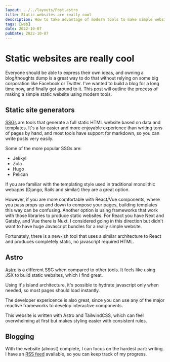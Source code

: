 ```yaml
---
layout: ../../layouts/Post.astro
title: Static websites are really cool
description: How to take advantage of modern tools to make simple websites.
tags: [web]
date: 2022-10-07
pubDate: 2022-10-07
---
```


# Static websites are really cool

Everyone should be able to express their own ideas, and owning a blog/thoughts
dump is a great way to do that without relying on some big corporation like Facebook or Twitter.
I've wanted to build a blog for a long time now, and finally got around to it.
This post will outline the process of making a simple static website using modern tools.

## Static site generators

<abbr title="Static Site generators">SSGs</abbr> are tools that generate a full
static HTML website based on data and templates. It's a far easier and more
enjoyable experience than writing tons of pages by hand, and most tools have
support for markdown, so you can write posts very easily.

Some of the more popular SSGs are:

- Jekkyl
- Zola
- Hugo
- Pelican

If you are familiar with the templating style used in traditional monolithic webapps (Django, Rails and similar) they are a great option.

However, if you are more comfortable with React/Vue components, where you pass props up and
down to compose your pages, building templates this way can be confusing.
Another option is using frameworks that work with those libraries to produce static websites.
For React you have Next and Gatsby, and Vue there is Nuxt.
I considered going in this direction but didn't want to have huge Javascript bundles for a really simple website.

Fortunately, there is a new-ish tool that uses a similar architecture to React and produces completely static, no javascript required HTML.

## Astro

[Astro](https://astro.build) is a different SSG when compared to other tools.
It feels like using JSX to build static websites, which I find great.

Using it's island architecture, it's possible to hydrate javascript only when needed,
so most pages should load instantly.

The developer expericence is also great, since you can use any of the major reactive frameworks to develop interactive components.

This website is written with Astro and TailwindCSS, which can feel overwhelming at first but makes styling easier with consistent rules.

## Blogging

With the website (almost) complete, I can focus on the hardest part: writing.
I have an [RSS feed](/rss.xml) available, so you can keep track of my progress.